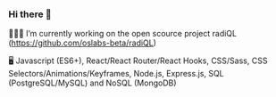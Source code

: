 ### Hi there 👋

<!--
**Alex-cusick/Alex-cusick** is a ✨ _special_ ✨ repository because its `README.md` (this file) appears on your GitHub profile.

Here are some ideas to get you started:

- 🔭 I’m currently working on ...
- 🌱 I’m currently learning ...
- 👯 I’m looking to collaborate on ...
- 🤔 I’m looking for help with ...
- 💬 Ask me about ...
- 📫 How to reach me: ...
- 😄 Pronouns: ...
- ⚡ Fun fact: ...
-->
👨🏻‍💻 I’m currently working on the open scource project radiQL (https://github.com/oslabs-beta/radiQL)

🖥️ Javascript (ES6+), React/React Router/React Hooks, CSS/Sass, CSS Selectors/Animations/Keyframes, Node.js, Express.js, SQL (PostgreSQL/MySQL) and NoSQL (MongoDB)
